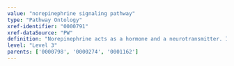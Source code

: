 ```yaml
---
value: "norepinephrine signaling pathway"
type: "Pathway Ontology"
xref-identifier: "0000791"
xref-dataSource: "PW"
definition: "Norepinephrine acts as a hormone and a neurotransmitter. It promotes various actions by signaling via various adrenergic receptors, G-protein coupled receptor type. The alpha receptor 1 and 2 couple to the Galphaq and Galphai subunits of heterotrimeric G proteins, respectively. The three beta receptors couple to the Galphas subunit."
level: "Level 3"
parents: ['0000798', '0000274', '0001162']
---
```

